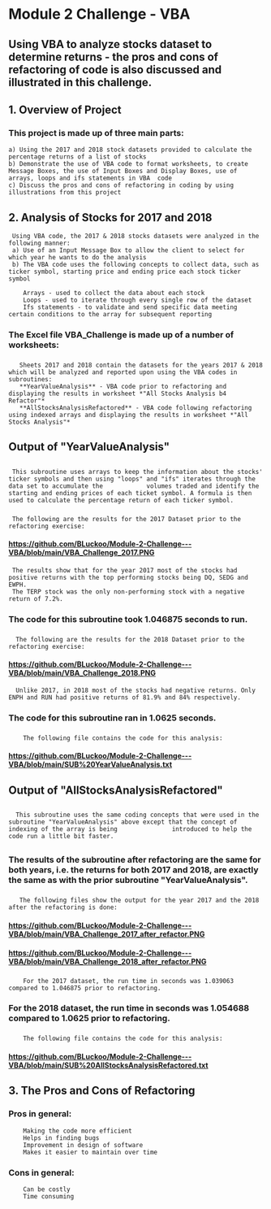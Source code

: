 # **Module 2 Challenge - VBA**
## Using VBA to analyze stocks dataset to determine returns  - the pros and cons of refactoring of code is also discussed and illustrated in this challenge.

## **1. Overview of Project**
### This project is made up of three main parts:
    a) Using the 2017 and 2018 stock datasets provided to calculate the percentage returns of a list of stocks 
    b) Demonstrate the use of VBA code to format worksheets, to create Message Boxes, the use of Input Boxes and Display Boxes, use of arrays, loops and ifs statements in VBA  code
    c) Discuss the pros and cons of refactoring in coding by using illustrations from this project
##
## **2. Analysis of Stocks for 2017 and 2018**
     
     Using VBA code, the 2017 & 2018 stocks datasets were analyzed in the following manner:
     a) Use of an Input Message Box to allow the client to select for which year he wants to do the analysis 
     b) The VBA code uses the following concepts to collect data, such as ticker symbol, starting price and ending price each stock ticker symbol 

        Arrays - used to collect the data about each stock
        Loops - used to iterate through every single row of the dataset 
        Ifs statements - to validate and send specific data meeting certain conditions to the array for subsequent reporting


### **The Excel file VBA_Challenge is made up of a number of worksheets:**
###
       Sheets 2017 and 2018 contain the datasets for the years 2017 & 2018 which will be analyzed and reported upon using the VBA codes in subroutines:
       **YearValueAnalysis** - VBA code prior to refactoring and displaying the results in worksheet *"All Stocks Analysis b4 Refactor"*
       **AllStocksAnalysisRefactored** - VBA code following refactoring using indexed arrays and displaying the results in worksheet *"All Stocks Analysis"*
##
##
## **Output of "YearValueAnalysis"**
##
     This subroutine uses arrays to keep the information about the stocks' ticker symbols and then using "loops" and "ifs" iterates through the data set to accumulate the            volumes traded and identify the starting and ending prices of each ticket symbol. A formula is then used to calculate the percentage return of each ticker symbol.
###
     The following are the results for the 2017 Dataset prior to the refactoring exercise: 
#### https://github.com/BLuckoo/Module-2-Challenge---VBA/blob/main/VBA_Challenge_2017.PNG
####
     The results show that for the year 2017 most of the stocks had positive returns with the top performing stocks being DQ, SEDG and EWPH. 
     The TERP stock was the only non-performing stock with a negative return of 7.2%.
###
###
###  **The code for this subroutine took 1.046875 seconds to run.** 
### 
      The following are the results for the 2018 Dataset prior to the refactoring exercise: 
####  https://github.com/BLuckoo/Module-2-Challenge---VBA/blob/main/VBA_Challenge_2018.PNG
      Unlike 2017, in 2018 most of the stocks had negative returns. Only ENPH and RUN had positive returns of 81.9% and 84% respectively.
###
###    **The code for this subroutine ran in 1.0625 seconds.**
###
        The following file contains the code for this analysis: 
####    https://github.com/BLuckoo/Module-2-Challenge---VBA/blob/main/SUB%20YearValueAnalysis.txt
###
##
## **Output of "AllStocksAnalysisRefactored"**
##
      This subroutine uses the same coding concepts that were used in the subroutine "YearValueAnalysis" above except that the concept of indexing of the array is being               introduced to help the code run a little bit faster.
##
### The results of the subroutine after refactoring are the same for both years, i.e. the returns for both 2017 and 2018, are exactly the same as with the prior subroutine "YearValueAnalysis". 
###  
       The following files show the output for the year 2017 and the 2018 after the refactoring is done:
####    https://github.com/BLuckoo/Module-2-Challenge---VBA/blob/main/VBA_Challenge_2017_after_refactor.PNG
####    https://github.com/BLuckoo/Module-2-Challenge---VBA/blob/main/VBA_Challenge_2018_after_refactor.PNG
###
        For the 2017 dataset, the run time in seconds was 1.039063 compared to 1.046875 prior to refactoring.
###
### For the 2018 dataset, the run time in seconds was 1.054688 compared to 1.0625 prior to refactoring.
###
###
        The following file contains the code for this analysis: 
####    https://github.com/BLuckoo/Module-2-Challenge---VBA/blob/main/SUB%20AllStocksAnalysisRefactored.txt
###
###
##  **3. The Pros and Cons of Refactoring**
### 
### Pros in general: 
        Making the code more efficient
        Helps in finding bugs
        Improvement in design of software
        Makes it easier to maintain over time
###
### Cons in general:
        Can be costly
        Time consuming









